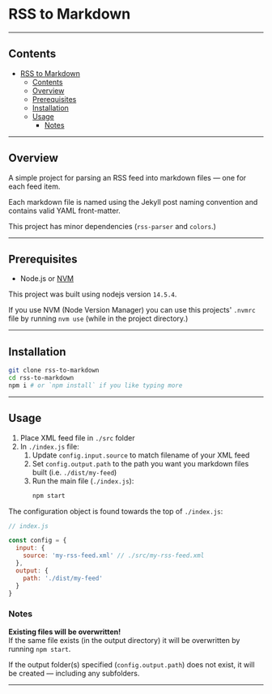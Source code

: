 # RSS to Markdown

-----

## Contents

- [RSS to Markdown](#rss-to-markdown)
  - [Contents](#contents)
  - [Overview](#overview)
  - [Prerequisites](#prerequisites)
  - [Installation](#installation)
  - [Usage](#usage)
    - [Notes](#notes)

-----

## Overview

A simple project for parsing an RSS feed into markdown files &mdash; one for each feed item.

Each markdown file is named using the Jekyll post naming convention and contains valid YAML front-matter.

This project has minor dependencies (`rss-parser` and `colors`.)

-----

## Prerequisites

- Node.js or [NVM](https://github.com/nvm-sh/nvm)

This project was built using nodejs version `14.5.4`.

If you use NVM (Node Version Manager) you can use this projects' `.nvmrc` file by running `nvm use` (while in the project directory.)

-----

## Installation

```bash
git clone rss-to-markdown
cd rss-to-markdown
npm i # or `npm install` if you like typing more
```

-----

## Usage

1. Place XML feed file in `./src` folder
2. In `./index.js` file:
   1.  Update `config.input.source` to match filename of your XML feed
   2.  Set `config.output.path` to the path you want you markdown files built (i.e. `./dist/my-feed`)
   3. Run the main file (`./index.js`):
      ```bash
      npm start
      ```

The configuration object is found towards the top of `./index.js`:

```javascript
// index.js

const config = {
  input: {
    source: 'my-rss-feed.xml' // ./src/my-rss-feed.xml
  },
  output: {
    path: './dist/my-feed'
  }
}
```

### Notes

**Existing files will be overwritten!** \
If the same file exists (in the output directory) it will be overwritten by running `npm start`.

If the output folder(s) specified (`config.output.path`) does not exist, it will be created &mdash; including any subfolders.

-----
